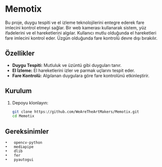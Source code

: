 # Memotix

Bu proje, duygu tespiti ve el izleme teknolojilerini entegre ederek fare imlecini kontrol etmeyi sağlar. 
Bir web kamerası kullanarak sistem, yüz ifadelerini ve el hareketlerini algılar. Kullanıcı mutlu olduğunda el hareketleri fare imlecini kontrol eder. 
Üzgün olduğunda fare kontrolü devre dışı bırakılır.

## Özellikler
- **Duygu Tespiti:** Mutluluk ve üzüntü gibi duyguları tanır.
- **El İzleme:** El hareketlerini izler ve parmak uçlarını tespit eder.
- **Fare Kontrolü:** Algılanan duygulara göre fare kontrolünü etkinleştirir.

## Kurulum

1. Depoyu klonlayın:
   ```bash
   git clone https://github.com/WeAreTheArtMakers/Memotix.git
   cd Memotix

## Gereksinimler

	•	opencv-python
	•	mediapipe
	•	dlib
	•	fer
	•	pyautogui

  
